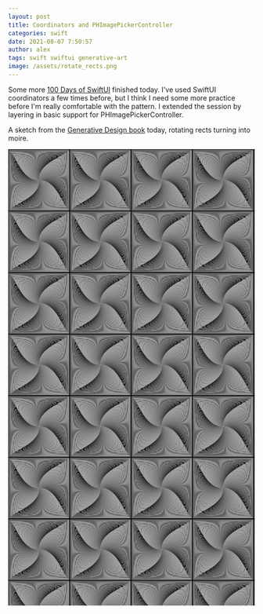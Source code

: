 ```yaml
---
layout: post
title: Coordinators and PHImagePickerController
categories: swift
date: 2021-08-07 7:50:57
author: alex
tags: swift swiftui generative-art
image: /assets/rotate_rects.png
---
```



Some more [100 Days of SwiftUI](https://www.hackingwithswift.com/100/swiftui) finished today. I've used SwiftUI coordinators a few times before, but I think I need some more practice before I'm really comfortable with the pattern. I extended the session by layering in basic support for PHImagePickerController.

A sketch from the [Generative Design book](http://www.generative-gestaltung.de/2/) today, rotating rects turning into moire.

![Rotating Rects](/assets/rotate_rects.png)
